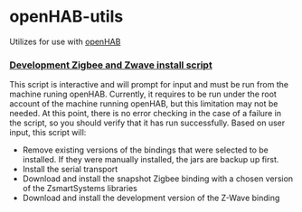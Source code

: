 # openHAB-utils
Utilizes for use with [openHAB](https://www.openhab.org/)

### [Development Zigbee and Zwave install script](https://github.com/openhab-5iver/openHAB-utils/tree/master/Development%20Zigbee%20and%20Zwave%20binding%20install%20script)
  This script is interactive and will prompt for input and must be run from the machine runing openHAB. Currently, it requires to be run under the root account of the machine running openHAB, but this limitation may not be needed. At this point, there is no error checking in the case of a failure in the script, so you should verify that it has run successfully. Based on user input, this script will:
  * Remove existing versions of the bindings that were selected to be installed. If they were manually installed, the jars are backup up first.
  * Install the serial transport
  * Download and install the snapshot Zigbee binding with a chosen version of the ZsmartSystems libraries
  * Download and install the development version of the Z-Wave binding
